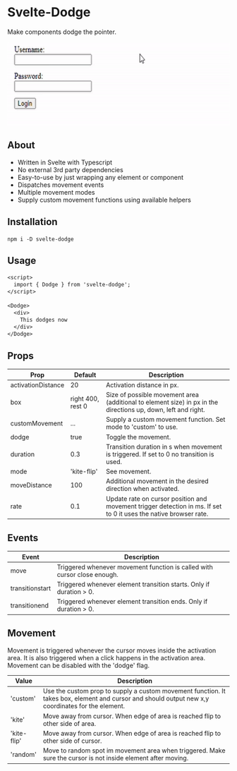 # Svelte-Dodge

Make components dodge the pointer.

<img src="./gif/demo.gif" alt="Demo Gif" height="190">

## About

- Written in Svelte with Typescript
- No external 3rd party dependencies
- Easy-to-use by just wrapping any element or component
- Dispatches movement events
- Multiple movement modes
- Supply custom movement functions using available helpers

## Installation

```
npm i -D svelte-dodge
```

## Usage

```svelte
<script>
  import { Dodge } from 'svelte-dodge'; 
</script>

<Dodge>
  <div>
    This dodges now
  </div>
</Dodge>
```

## Props

| Prop | Default |Description|
|-----|---------------|--------------|
|activationDistance|20|Activation distance in px.|
|box|right 400, rest 0|Size of possible movement area (additional to element size) in px in the directions up, down, left and right.|
|customMovement|...|Supply a custom movement function. Set mode to 'custom' to use.|
|dodge|true|Toggle the movement.|
|duration|0.3|Transition duration in s when movement is triggered. If set to 0 no transition is used.|
|mode|'kite-flip'|See movement.|
|moveDistance|100|Additional movement in the desired direction when activated.|
|rate|0.1|Update rate on cursor position and movement trigger detection in ms. If set to 0 it uses the native browser rate.|

## Events

| Event | Description|
|-----|-----------------------------|
|move|Triggered whenever movement function is called with cursor close enough.|
|transitionstart|Triggered whenever element transition starts. Only if duration > 0.|
|transitionend|Triggered whenever element transition ends. Only if duration > 0.|

## Movement

Movement is triggered whenever the cursor moves inside the activation area. It is also triggered when a click happens in the activation area. Movement can be disabled with the 'dodge' flag.

| Value |Description|
|-----|--------------|
|'custom'|Use the custom prop to supply a custom movement function. It takes box, element and cursor and should output new x,y coordinates for the element.|
|'kite'|Move away from cursor. When edge of area is reached flip to other side of area.|
|'kite-flip'|Move away from cursor. When edge of area is reached flip to other side of cursor.|
|'random'|Move to random spot im movement area when triggered. Make sure the cursor is not inside element after moving.|


